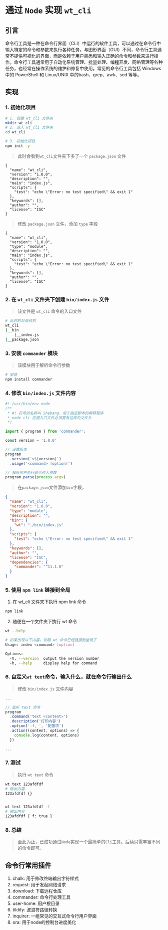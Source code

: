 # 通过 `Node` 实现 `wt_cli`

## 引言
命令行工具是一种在命令行界面（CLI）中运行的软件工具，可以通过在命令行中输入特定的命令和参数来执行各种任务。与图形界面（GUI）不同，命令行工具通常不提供可视化的界面，而是依赖于用户熟悉和输入正确的命令和参数来进行操作。命令行工具通常用于自动化系统管理、批量处理、编程开发、网络管理等各种任务，也经常在操作系统的维护和修复中使用。常见的命令行工具包括 Windows 中的 PowerShell 和 Linux/UNIX 中的bash、grep、awk、sed 等等。

## 实现

### 1. 初始化项目
```bash
# 1. 创建 wt_cli 文件夹
mkdir wt_cli
# 2. 进入 wt_cli 文件夹
cd wt_cli

# 3. 初始化项目
npm init -y
```
> 此时会看到`wt_cli`文件夹下多了一个 `package.json` 文件
```
{
  "name": "wt_cli",
  "version": "1.0.0",
  "description": "",
  "main": "index.js",
  "scripts": {
    "test": "echo \"Error: no test specified\" && exit 1"
  },
  "keywords": [],
  "author": "",
  "license": "ISC"
}
```
> 修改 `package.json` 文件，添加 `type` 字段
```
{
  "name": "wt_cli",
  "version": "1.0.0",
  "type": "module",
  "description": "",
  "main": "index.js",
  "scripts": {
    "test": "echo \"Error: no test specified\" && exit 1"
  },
  "keywords": [],
  "author": "",
  "license": "ISC"
}
```
### 2. 在 `wt_cli` 文件夹下创建 `bin/index.js` 文件
> 该文件是 `wt_cli` 命令的入口文件
```bash
# 此时的目录结构
wt_cli
|__bin
    |__index.js
|__package.json
```

### 3. 安装 `commander` 模块
> 该模块用于解析命令行参数
```bash
# 安装
npm install commander
```

### 4. 修改 `bin/index.js` 文件内容
```js
#! /usr/bin/env node
/**
 * #! 符号的名称叫 Shebang，用于指定脚本的解释程序
 * node cli 应用入口文件必须要有这样的文件头
 */

import { program } from 'commander';

const version = '1.0.0'

// 设置版本
program
  .version(`v${version}`)
  .usage('<command> [option]')

// 解析用户执行命令传入参数
program.parse(process.argv)
```
> 在`package.json`文件添加`bin`字段，
```json
{
  "name": "wt_cli",
  "version": "1.0.0",
  "type": "module",
  "description": "",
  "bin": {
    "wt": "./bin/index.js"
  },
  "scripts": {
    "test": "echo \"Error: no test specified\" && exit 1"
  },
  "keywords": [],
  "author": "",
  "license": "ISC",
  "dependencies": {
    "commander": "^11.1.0"
  }
}
```

### 5. 使用 `npm link` 链接到全局
1. 在 wt_cli 文件夹下执行 npm link 命令
```bash
npm link
```

2. 随便在一个文件夹下执行 wt 命令
```bash
wt --help

# 如果出现以下内容，说明 wt 命令已经链接到全局了
Usage: index <command> [option]

Options:
  -V, --version  output the version number
  -h, --help     display help for command

```

### 6. 自定义`wt text`命令，输入什么，就在命令行输出什么
> 修改 `bin/index.js` 文件内容
```js
...

// 监听 text 命令
program
  .command('text <content>')
  .description('打印内容')
  .option('-f, ', '配置项')
  .action((content, options) => {
    console.log(content, options)
  })

...
```

### 7. 测试
> 执行 `wt text` 命令
```bash
wt text 123afdfdf
# 输出内容
123afdfdf {}


wt text 123afdfdf -f
# 输出内容
123afdfdf { f: true }
```

### 8. 总结
> 至此为止，已成功通过`Node`实现一个最简单的`Cli`工具。后续只需丰富不同的命令即可。

## 命令行常用插件
1. chalk: 用于修改终端输出字符样式
2. request: 用于发起网络请求
3. download: 下载远程仓库
4. commander: 命令行处理工具
5. user-home: 用户根目录
6. tildify: 波浪符路径转换
7. inquirer: 一组常见的交互式命令行用户界面
8. ora: 用于node的控制台进度美化